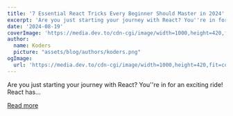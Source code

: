 ```yaml
---
title: '7 Essential React Tricks Every Beginner Should Master in 2024'
excerpt: 'Are you just starting your journey with React? You''re in for an exciting ride! React has...'
date: '2024-08-19'
coverImage: 'https://media.dev.to/cdn-cgi/image/width=1000,height=420,fit=cover,gravity=auto,format=auto/https%3A%2F%2Fdev-to-uploads.s3.amazonaws.com%2Fuploads%2Farticles%2Fc9mk8r4aci83lm6m7dp0.png'
author:
  name: Koders
  picture: "assets/blog/authors/koders.png"
ogImage:
  url: 'https://media.dev.to/cdn-cgi/image/width=1000,height=420,fit=cover,gravity=auto,format=auto/https%3A%2F%2Fdev-to-uploads.s3.amazonaws.com%2Fuploads%2Farticles%2Fc9mk8r4aci83lm6m7dp0.png'
---
```


Are you just starting your journey with React? You''re in for an exciting ride! React has...

[Read more](https://dev.to/vyan/7-essential-react-tricks-every-beginner-should-master-in-2024-1kap)
